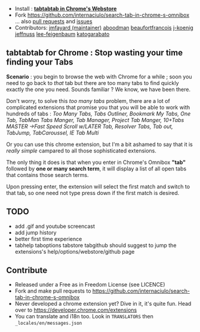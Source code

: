 - Install :  **[tabtabtab in Chrome's Webstore](https://chrome.google.com/webstore/detail/search-tab-in-chromes-omn/jcadgemecbojhfgpnbgakadhbmibflnd)**
- Fork https://github.com/internaciulo/search-tab-in-chrome-s-omnibox ... also [pull requests](https://github.com/jmfayard/search-tab-in-chrome-s-omnibox/pulls) and [issues](https://github.com/jmfayard/search-tab-in-chrome-s-omnibox/issues)
- Contributors: [jmfayard (maintainer)](https://github.com/jmfayard) [aboodman](https://github.com/aboodman) [beaufortfrancois](https://github.com/beaufortfrancois) [j-koenig](https://github.com/j-koenig) [jeffnuss](https://github.com/jeffnuss) [lee-feigenbaum](https://github.com/lee-feigenbaum) [katogarabato](https://github.com/katogarabato)

## tabtabtab for Chrome : Stop wasting your time finding your Tabs

**Scenario** : you begin to browse the web with Chrome for a while ; soon you need to go back to *that* tab but there are too many tabs to find quickly exactly the one you need. Sounds familiar ? We know, we have been there.

Don't worry, to solve this *too many tabs* problem, there are a lot of complicated extensions that promise you that you will be able to work with hundreds of tabs : *Too Many Tabs, Tabs Outliner, Bookmark My Tabs, One Tab, TabMan Tabs Manger, Tab Manager, Project Tab Manger, 10+Tabs MASTER →Fast Speed Scroll w/LATER Tab, Resolver Tabs, Tab out, TabJump, TabCaroussel, IE Tab Multi*

 Or you can use this chrome extension, but I'm a bit ashamed to say that it is *really simple* campared to all those sophisticated extensions.

The only thing it does is that when you enter in Chrome's Omnibox **"tab<tab>"** followed by **one or many search term**, it will display a list of all open tabs that contains those search terms.

Upon pressing enter, the extension will select the first match and switch to
that tab, so one need not type press down if the first match is desired.


TODO 
-----------

- add .gif and youtube screencast
- add jump history
- better first time experience
- tab<TAB>help tab<TAB>options tab<TAB>store tab<TAB>github  should suggest to jump the extensions's help/options/webstore/github page


Contribute
------------

- Released under a Free as in Freedom License (see LICENCE)
- Fork and make pull requests to https://github.com/internaciulo/search-tab-in-chrome-s-omnibox
- Never developed a chrome extension yet? Dive in it, it's quite fun. Head over to https://developer.chrome.com/extensions
- You can translate and i18n too. Look in `TRANSLATORS` then `_locales/en/messages.json`

